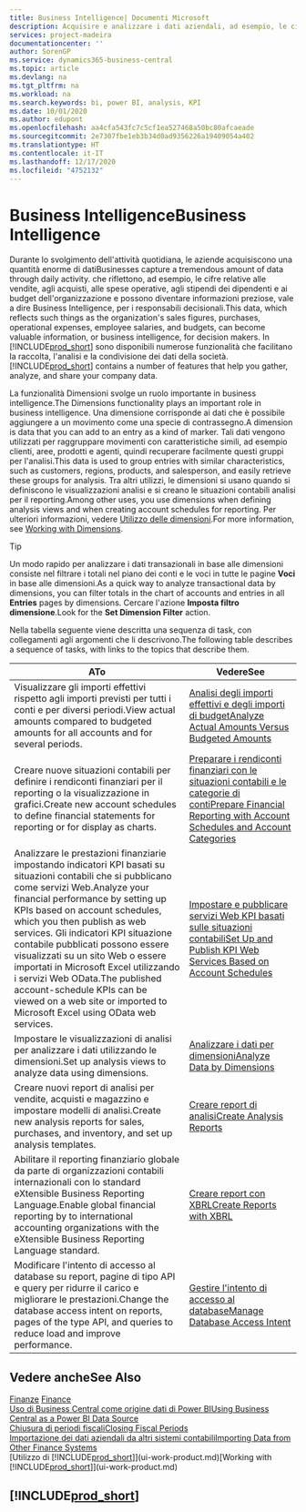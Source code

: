 ```yaml
---
title: Business Intelligence| Documenti Microsoft
description: Acquisire e analizzare i dati aziendali, ad esempio, le cifre relative alle vendite, agli acquisti, alle spese operative, agli stipendi dei dipendenti e ai budget che possono diventare informazioni preziose, vale a dire Business Intelligence, per prendere le decisioni.
services: project-madeira
documentationcenter: ''
author: SorenGP
ms.service: dynamics365-business-central
ms.topic: article
ms.devlang: na
ms.tgt_pltfrm: na
ms.workload: na
ms.search.keywords: bi, power BI, analysis, KPI
ms.date: 10/01/2020
ms.author: edupont
ms.openlocfilehash: aa4cfa543fc7c5cf1ea527468a50bc80afcaeade
ms.sourcegitcommit: 2e7307fbe1eb3b34d0ad9356226a19409054a402
ms.translationtype: HT
ms.contentlocale: it-IT
ms.lasthandoff: 12/17/2020
ms.locfileid: "4752132"
---
```

# <a name="business-intelligence"></a><span data-ttu-id="96eb7-103">Business Intelligence</span><span class="sxs-lookup"><span data-stu-id="96eb7-103">Business Intelligence</span></span>
<span data-ttu-id="96eb7-104">Durante lo svolgimento dell'attività quotidiana, le aziende acquisiscono una quantità enorme di dati</span><span class="sxs-lookup"><span data-stu-id="96eb7-104">Businesses capture a tremendous amount of data through daily activity.</span></span> <span data-ttu-id="96eb7-105">che riflettono, ad esempio, le cifre relative alle vendite, agli acquisti, alle spese operative, agli stipendi dei dipendenti e ai budget dell'organizzazione e possono diventare informazioni preziose, vale a dire Business Intelligence, per i responsabili decisionali.</span><span class="sxs-lookup"><span data-stu-id="96eb7-105">This data, which reflects such things as the organization's sales figures, purchases, operational expenses, employee salaries, and budgets, can become valuable information, or business intelligence, for decision makers.</span></span> <span data-ttu-id="96eb7-106">In [!INCLUDE[prod_short](includes/prod_short.md)] sono disponibili numerose funzionalità che facilitano la raccolta, l'analisi e la condivisione dei dati della società.</span><span class="sxs-lookup"><span data-stu-id="96eb7-106">[!INCLUDE[prod_short](includes/prod_short.md)] contains a number of features that help you gather, analyze, and share your company data.</span></span>

<span data-ttu-id="96eb7-107">La funzionalità Dimensioni svolge un ruolo importante in business intelligence.</span><span class="sxs-lookup"><span data-stu-id="96eb7-107">The Dimensions functionality plays an important role in business intelligence.</span></span> <span data-ttu-id="96eb7-108">Una dimensione corrisponde ai dati che è possibile aggiungere a un movimento come una specie di contrassegno.</span><span class="sxs-lookup"><span data-stu-id="96eb7-108">A dimension is data that you can add to an entry as a kind of marker.</span></span> <span data-ttu-id="96eb7-109">Tali dati vengono utilizzati per raggruppare movimenti con caratteristiche simili, ad esempio clienti, aree, prodotti e agenti, quindi recuperare facilmente questi gruppi per l'analisi.</span><span class="sxs-lookup"><span data-stu-id="96eb7-109">This data is used to group entries with similar characteristics, such as customers, regions, products, and salesperson, and easily retrieve these groups for analysis.</span></span> <span data-ttu-id="96eb7-110">Tra altri utilizzi, le dimensioni si usano quando si definiscono le visualizzazioni analisi e si creano le situazioni contabili analisi per il reporting.</span><span class="sxs-lookup"><span data-stu-id="96eb7-110">Among other uses, you use dimensions  when defining analysis views and when creating account schedules for reporting.</span></span> <span data-ttu-id="96eb7-111">Per ulteriori informazioni, vedere [Utilizzo delle dimensioni](finance-dimensions.md).</span><span class="sxs-lookup"><span data-stu-id="96eb7-111">For more information, see [Working with Dimensions](finance-dimensions.md).</span></span>

> [!TIP]
> <span data-ttu-id="96eb7-112">Un modo rapido per analizzare i dati transazionali in base alle dimensioni consiste nel filtrare i totali nel piano dei conti e le voci in tutte le pagine **Voci** in base alle dimensioni.</span><span class="sxs-lookup"><span data-stu-id="96eb7-112">As a quick way to analyze transactional data by dimensions, you can filter totals in the chart of accounts and entries in all **Entries** pages by dimensions.</span></span> <span data-ttu-id="96eb7-113">Cercare l'azione **Imposta filtro dimensione**.</span><span class="sxs-lookup"><span data-stu-id="96eb7-113">Look for the **Set Dimension Filter** action.</span></span>  

<span data-ttu-id="96eb7-114">Nella tabella seguente viene descritta una sequenza di task, con collegamenti agli argomenti che li descrivono.</span><span class="sxs-lookup"><span data-stu-id="96eb7-114">The following table describes a sequence of tasks, with links to the topics that describe them.</span></span>  

| <span data-ttu-id="96eb7-115">A</span><span class="sxs-lookup"><span data-stu-id="96eb7-115">To</span></span> | <span data-ttu-id="96eb7-116">Vedere</span><span class="sxs-lookup"><span data-stu-id="96eb7-116">See</span></span> |
| --- | --- |
|<span data-ttu-id="96eb7-117">Visualizzare gli importi effettivi rispetto agli importi previsti per tutti i conti e per diversi periodi.</span><span class="sxs-lookup"><span data-stu-id="96eb7-117">View actual amounts compared to budgeted amounts for all accounts and for several periods.</span></span>|[<span data-ttu-id="96eb7-118">Analisi degli importi effettivi e degli importi di budget</span><span class="sxs-lookup"><span data-stu-id="96eb7-118">Analyze Actual Amounts Versus Budgeted Amounts</span></span>](bi-how-analyze-actual-versus-budget.md)|
|<span data-ttu-id="96eb7-119">Creare nuove situazioni contabili per definire i rendiconti finanziari per il reporting o la visualizzazione in grafici.</span><span class="sxs-lookup"><span data-stu-id="96eb7-119">Create new account schedules to define financial statements for reporting or for display as charts.</span></span>|[<span data-ttu-id="96eb7-120">Preparare i rendiconti finanziari con le situazioni contabili e le categorie di conti</span><span class="sxs-lookup"><span data-stu-id="96eb7-120">Prepare Financial Reporting with Account Schedules and Account Categories</span></span>](bi-how-work-account-schedule.md)|
|<span data-ttu-id="96eb7-121">Analizzare le prestazioni finanziarie impostando indicatori KPI basati su situazioni contabili che si pubblicano come servizi Web.</span><span class="sxs-lookup"><span data-stu-id="96eb7-121">Analyze your financial performance by setting up KPIs based on account schedules, which you then publish as web services.</span></span> <span data-ttu-id="96eb7-122">Gli indicatori KPI situazione contabile pubblicati possono essere visualizzati su un sito Web o essere importati in Microsoft Excel utilizzando i servizi Web OData.</span><span class="sxs-lookup"><span data-stu-id="96eb7-122">The published account-schedule KPIs can be viewed on a web site or imported to Microsoft Excel using OData web services.</span></span>|[<span data-ttu-id="96eb7-123">Impostare e pubblicare servizi Web KPI basati sulle situazioni contabili</span><span class="sxs-lookup"><span data-stu-id="96eb7-123">Set Up and Publish KPI Web Services Based on Account Schedules</span></span>](bi-how-to-set-up-and-publish-kpi-web-services-based-on-account-schedules.md)|
|<span data-ttu-id="96eb7-124">Impostare le visualizzazioni di analisi per analizzare i dati utilizzando le dimensioni.</span><span class="sxs-lookup"><span data-stu-id="96eb7-124">Set up analysis views to analyze data using dimensions.</span></span>|[<span data-ttu-id="96eb7-125">Analizzare i dati per dimensioni</span><span class="sxs-lookup"><span data-stu-id="96eb7-125">Analyze Data by Dimensions</span></span>](bi-how-analyze-data-dimension.md)|
|<span data-ttu-id="96eb7-126">Creare nuovi report di analisi per vendite, acquisti e magazzino e impostare modelli di analisi.</span><span class="sxs-lookup"><span data-stu-id="96eb7-126">Create new analysis reports for sales, purchases, and inventory, and set up analysis templates.</span></span>|[<span data-ttu-id="96eb7-127">Creare report di analisi</span><span class="sxs-lookup"><span data-stu-id="96eb7-127">Create Analysis Reports</span></span>](bi-how-create-analysis-views-reports.md)|
|<span data-ttu-id="96eb7-128">Abilitare il reporting finanziario globale da parte di organizzazioni contabili internazionali con lo standard eXtensible Business Reporting Language.</span><span class="sxs-lookup"><span data-stu-id="96eb7-128">Enable global financial reporting by to international accounting organizations with the eXtensible Business Reporting Language standard.</span></span>|[<span data-ttu-id="96eb7-129">Creare report con XBRL</span><span class="sxs-lookup"><span data-stu-id="96eb7-129">Create Reports with XBRL</span></span>](bi-create-reports-with-xbrl.md)|
|<span data-ttu-id="96eb7-130">Modificare l'intento di accesso al database su report, pagine di tipo API e query per ridurre il carico e migliorare le prestazioni.</span><span class="sxs-lookup"><span data-stu-id="96eb7-130">Change the database access intent on reports, pages of the type API, and queries to reduce load and improve performance.</span></span>|[<span data-ttu-id="96eb7-131">Gestire l'intento di accesso al database</span><span class="sxs-lookup"><span data-stu-id="96eb7-131">Manage Database Access Intent</span></span>](admin-data-access-intent.md)|

## <a name="see-also"></a><span data-ttu-id="96eb7-132">Vedere anche</span><span class="sxs-lookup"><span data-stu-id="96eb7-132">See Also</span></span>
<span data-ttu-id="96eb7-133">[Finanze](finance.md)  </span><span class="sxs-lookup"><span data-stu-id="96eb7-133">[Finance](finance.md)  </span></span>  
[<span data-ttu-id="96eb7-134">Uso di Business Central come origine dati di Power BI</span><span class="sxs-lookup"><span data-stu-id="96eb7-134">Using Business Central as a Power BI Data Source</span></span>](across-how-use-financials-data-source-powerbi.md)  
[<span data-ttu-id="96eb7-135">Chiusura di periodi fiscali</span><span class="sxs-lookup"><span data-stu-id="96eb7-135">Closing Fiscal Periods</span></span>](year-close-years-periods.md)  
[<span data-ttu-id="96eb7-136">Importazione dei dati aziendali da altri sistemi contabili</span><span class="sxs-lookup"><span data-stu-id="96eb7-136">Importing Data from Other Finance Systems</span></span>](across-import-data-configuration-packages.md)  
<span data-ttu-id="96eb7-137">[Utilizzo di [!INCLUDE[prod_short](includes/prod_short.md)]](ui-work-product.md)</span><span class="sxs-lookup"><span data-stu-id="96eb7-137">[Working with [!INCLUDE[prod_short](includes/prod_short.md)]](ui-work-product.md)</span></span>

## [!INCLUDE[prod_short](includes/free_trial_md.md)]  
